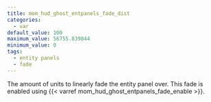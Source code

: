 ```yaml
---
title: mom_hud_ghost_entpanels_fade_dist
categories:
  - var
default_value: 100
maximum_value: 56755.839844
minimum_value: 0
tags:
  - entity panels
  - fade
---
```


The amount of units to linearly fade the entity panel over. This fade is enabled using {{< varref mom_hud_ghost_entpanels_fade_enable >}}.
